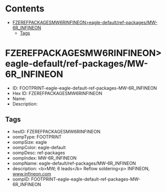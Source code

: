 



Contents
========

* [FZEREFPACKAGESMW6RINFINEON>eagle-default/ref-packages/MW-6R_INFINEON](#fzerefpackagesmw6rinfineoneagle-defaultref-packagesmw-6r_infineon)
	* [Tags](#tags)

# FZEREFPACKAGESMW6RINFINEON>eagle-default/ref-packages/MW-6R_INFINEON

- ID: FOOTPRINT-eagle-eagle-default-ref-packages-MW-6R_INFINEON
- Hex ID: FZEREFPACKAGESMW6RINFINEON
- Name: 
- Description: 

## Tags

- hexID: FZEREFPACKAGESMW6RINFINEON
- oompType: FOOTPRINT
- oompSize: eagle
- oompColor: eagle-default
- oompDesc: ref-packages
- oompIndex: MW-6R_INFINEON
- oompName: eagle-default/ref-packages/MW-6R_INFINEON
- description: &lt;b&gt;MW; 6 leads&lt;/b&gt; Reflow soldering&lt;p&gt;&#xD;
INFINEON, www.infineon.com
- oompID: FOOTPRINT-eagle-eagle-default-ref-packages-MW-6R_INFINEON

